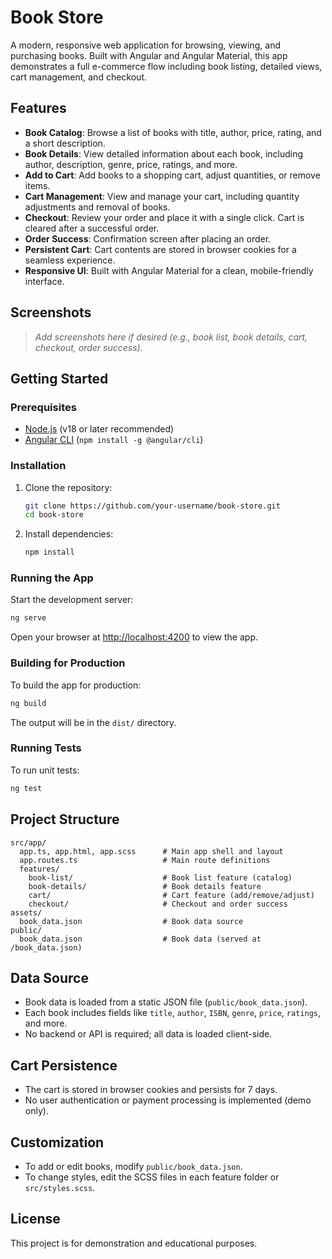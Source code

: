 # Book Store

A modern, responsive web application for browsing, viewing, and purchasing books. Built with Angular and Angular Material, this app demonstrates a full e-commerce flow including book listing, detailed views, cart management, and checkout.

## Features

- **Book Catalog**: Browse a list of books with title, author, price, rating, and a short description.
- **Book Details**: View detailed information about each book, including author, description, genre, price, ratings, and more.
- **Add to Cart**: Add books to a shopping cart, adjust quantities, or remove items.
- **Cart Management**: View and manage your cart, including quantity adjustments and removal of books.
- **Checkout**: Review your order and place it with a single click. Cart is cleared after a successful order.
- **Order Success**: Confirmation screen after placing an order.
- **Persistent Cart**: Cart contents are stored in browser cookies for a seamless experience.
- **Responsive UI**: Built with Angular Material for a clean, mobile-friendly interface.

## Screenshots

> _Add screenshots here if desired (e.g., book list, book details, cart, checkout, order success)._ 

## Getting Started

### Prerequisites
- [Node.js](https://nodejs.org/) (v18 or later recommended)
- [Angular CLI](https://angular.dev/cli) (`npm install -g @angular/cli`)

### Installation

1. Clone the repository:
   ```bash
   git clone https://github.com/your-username/book-store.git
   cd book-store
   ```
2. Install dependencies:
   ```bash
   npm install
   ```

### Running the App

Start the development server:
```bash
ng serve
```
Open your browser at [http://localhost:4200](http://localhost:4200) to view the app.

### Building for Production

To build the app for production:
```bash
ng build
```
The output will be in the `dist/` directory.

### Running Tests

To run unit tests:
```bash
ng test
```

## Project Structure

```
src/app/
  app.ts, app.html, app.scss      # Main app shell and layout
  app.routes.ts                   # Main route definitions
  features/
    book-list/                    # Book list feature (catalog)
    book-details/                 # Book details feature
    cart/                         # Cart feature (add/remove/adjust)
    checkout/                     # Checkout and order success
assets/
  book_data.json                  # Book data source
public/
  book_data.json                  # Book data (served at /book_data.json)
```

## Data Source

- Book data is loaded from a static JSON file (`public/book_data.json`).
- Each book includes fields like `title`, `author`, `ISBN`, `genre`, `price`, `ratings`, and more.
- No backend or API is required; all data is loaded client-side.

## Cart Persistence

- The cart is stored in browser cookies and persists for 7 days.
- No user authentication or payment processing is implemented (demo only).

## Customization

- To add or edit books, modify `public/book_data.json`.
- To change styles, edit the SCSS files in each feature folder or `src/styles.scss`.

## License

This project is for demonstration and educational purposes.
